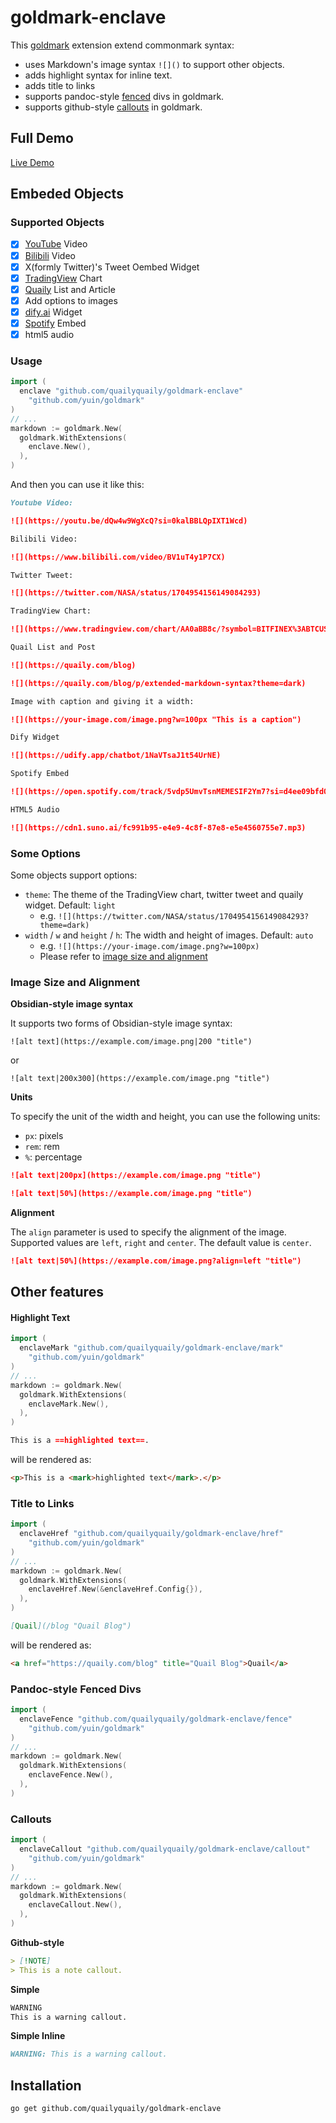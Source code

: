 # goldmark-enclave

This [goldmark](http://github.com/yuin/goldmark) extension extend commonmark syntax:

- uses Markdown's image syntax `![]()` to support other objects.
- adds highlight syntax for inline text.
- adds title to links
- supports pandoc-style [fenced](https://pandoc.org/MANUAL.html#divs-and-spans) divs in goldmark.
- supports github-style [callouts](https://github.com/orgs/community/discussions/16925) in goldmark.

## Full Demo

[Live Demo](https://quaily.com/blog/p/extended-markdown-syntax)

## Embeded Objects

### Supported Objects

- [x] [YouTube](https://youtube.com) Video
- [x] [Bilibili](https://bilibili.com) Video
- [x] X(formly Twitter)'s Tweet Oembed Widget
- [x] [TradingView](https://tradingview.com) Chart
- [x] [Quaily](https://quaily.com) List and Article
- [x] Add options to images
- [x] [dify.ai](https://dify.ai) Widget
- [x] [Spotify](https://spotify.com) Embed
- [x] html5 audio

### Usage

```go
import (
  enclave "github.com/quailyquaily/goldmark-enclave"
	"github.com/yuin/goldmark"
)
// ...
markdown := goldmark.New(
  goldmark.WithExtensions(
    enclave.New(),
  ),
)
```

And then you can use it like this:

```md
Youtube Video:

![](https://youtu.be/dQw4w9WgXcQ?si=0kalBBLQpIXT1Wcd)

Bilibili Video:

![](https://www.bilibili.com/video/BV1uT4y1P7CX)

Twitter Tweet:

![](https://twitter.com/NASA/status/1704954156149084293)

TradingView Chart:

![](https://www.tradingview.com/chart/AA0aBB8c/?symbol=BITFINEX%3ABTCUSD)

Quail List and Post

![](https://quaily.com/blog)

![](https://quaily.com/blog/p/extended-markdown-syntax?theme=dark)

Image with caption and giving it a width:

![](https://your-image.com/image.png?w=100px "This is a caption")

Dify Widget

![](https://udify.app/chatbot/1NaVTsaJ1t54UrNE)

Spotify Embed

![](https://open.spotify.com/track/5vdp5UmvTsnMEMESIF2Ym7?si=d4ee09bfd0e941c5)

HTML5 Audio

![](https://cdn1.suno.ai/fc991b95-e4e9-4c8f-87e8-e5e4560755e7.mp3)
```

### Some Options

Some objects support options:

- `theme`: The theme of the TradingView chart, twitter tweet and quaily widget. Default: `light`
  - e.g. `![](https://twitter.com/NASA/status/1704954156149084293?theme=dark)`
- `width` / `w` and `height` / `h`: The width and height of images. Default: `auto`
  - e.g. `![](https://your-image.com/image.png?w=100px)`
  - Please refer to [image size and alignment](#image-size-and-alignment)

### Image Size and Alignment

**Obsidian-style image syntax**

It supports two forms of Obsidian-style image syntax:

```
![alt text](https://example.com/image.png|200 "title")
``` 

or 

```
![alt text|200x300](https://example.com/image.png "title")
```

**Units**

To specify the unit of the width and height, you can use the following units:

- `px`: pixels
- `rem`: rem
- `%`: percentage

```md
![alt text|200px](https://example.com/image.png "title")
```

```md
![alt text|50%](https://example.com/image.png "title")
```

**Alignment**

The `align` parameter is used to specify the alignment of the image. Supported values are `left`, `right` and `center`. The default value is `center`.

```md
![alt text|50%](https://example.com/image.png?align=left "title")
```

## Other features

#### Highlight Text

```go
import (
  enclaveMark "github.com/quailyquaily/goldmark-enclave/mark"
	"github.com/yuin/goldmark"
)
// ...
markdown := goldmark.New(
  goldmark.WithExtensions(
    enclaveMark.New(),
  ),
)
```

```md
This is a ==highlighted text==.
```

will be rendered as:

```html
<p>This is a <mark>highlighted text</mark>.</p>
```

### Title to Links

```go
import (
  enclaveHref "github.com/quailyquaily/goldmark-enclave/href"
	"github.com/yuin/goldmark"
)
// ...
markdown := goldmark.New(
  goldmark.WithExtensions(
    enclaveHref.New(&enclaveHref.Config{}),
  ),
)
```

```md
[Quail](/blog "Quail Blog")
```

will be rendered as:

```html
<a href="https://quaily.com/blog" title="Quail Blog">Quail</a>
```

### Pandoc-style Fenced Divs

```go
import (
  enclaveFence "github.com/quailyquaily/goldmark-enclave/fence"
	"github.com/yuin/goldmark"
)
// ...
markdown := goldmark.New(
  goldmark.WithExtensions(
    enclaveFence.New(),
  ),
)
```

### Callouts

```go
import (
  enclaveCallout "github.com/quailyquaily/goldmark-enclave/callout"
	"github.com/yuin/goldmark"
)
// ...
markdown := goldmark.New(
  goldmark.WithExtensions(
    enclaveCallout.New(),
  ),
)
```

**Github-style**

```md
> [!NOTE]
> This is a note callout.
```

**Simple**

```md
WARNING
This is a warning callout.
```

**Simple Inline**

```md
WARNING: This is a warning callout.
```

## Installation

```bash
go get github.com/quailyquaily/goldmark-enclave
```

